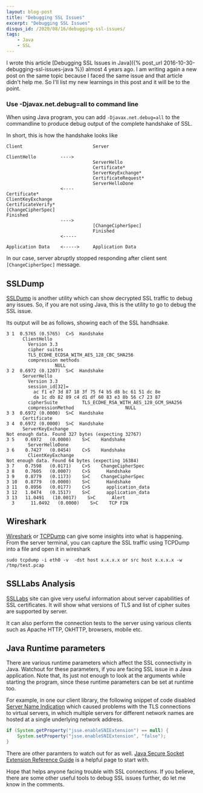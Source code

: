 ```yaml
---
layout: blog-post
title: "Debugging SSL Issues"
excerpt: "Debugging SSL Issues"
disqus_id: /2020/08/16/debugging-ssl-issues/
tags:
    - Java
    - SSL
---
```


I wrote this article [Debugging SSL Issues in Java]({% post_url
2016-10-30-debugging-ssl-issues-java %}) almost 4 years ago. I am writing again
a new post on the same topic because I faced the same issue and that article
didn't help me. So I'll list my new learnings in this post and it will be to the
point.

### Use -Djavax.net.debug=all to command line

When using Java program, you can add `-Djavax.net.debug=all` to the commandline to produce debug output of the complete handshake of SSL.

In short, this is how the handshake looks like

```
Client                          Server

ClientHello         ---->   
                                ServerHello
                                Certificate*
                                ServerKeyExchange*
                                CertificateRequest*
                                ServerHelloDone
                    <---- 
Certificate*
ClientKeyExchange
CertificateVerify*
[ChangeCipherSpec]
Finished
                    ---->
                                [ChangeCipherSpec]
                                Finished
                    <-----

Application Data    <----->     Application Data
```
In our case, server abruptly stopped responding after client sent `[ChangeCipherSpec]` message.


## SSLDump

[SSLDump](https://linux.die.net/man/1/ssldump) is another utility which can show decrypted SSL traffic to debug any issues. So, if you are not using Java, this is the utility to go to debug the SSL issue.

Its output will be as follows, showing each of the SSL handhsake. 

```
3 1  0.5765 (0.5765)  C>S  Handshake
      ClientHello
        Version 3.3
        cipher suites
        TLS_ECDHE_ECDSA_WITH_AES_128_CBC_SHA256
        compression methods
                  NULL
3 2  0.6972 (0.1207)  S>C  Handshake
      ServerHello
        Version 3.3
        session_id[32]=
          ac f1 e7 3d 87 18 3f 75 f4 b5 d8 bc 61 51 dc 8e
          da 1c db 82 89 c4 d1 df 60 83 e3 8b 56 c7 23 87
        cipherSuite         TLS_ECDHE_RSA_WITH_AES_128_GCM_SHA256
        compressionMethod                   NULL
3 3  0.6972 (0.0000)  S>C  Handshake
      Certificate
3 4  0.6972 (0.0000)  S>C  Handshake
      ServerKeyExchange
Not enough data. Found 327 bytes (expecting 32767)
3 5    0.6972   (0.0000)    S>C    Handshake
        ServerHelloDone
3 6    0.7427   (0.0454)    C>S    Handshake
        ClientKeyExchange
Not enough data. Found 64 bytes (expecting 16384)
3 7    0.7598   (0.0171)    C>S    ChangeCipherSpec
3 8    0.7605   (0.0007)    C>S      Handshake
3 9    0.8779   (0.1173)    S>C    ChangeCipherSpec
3 10   0.8779   (0.0000)    S>C      Handshake
3 11   0.8956   (0.0177)    C>S      application_data
3 12   1.0474   (0.1517)    S>C      application_data
3 13   11.0491   (10.0017)    S>C      Alert
  3      11.0492   (0.0000)    S>C    TCP FIN
```


## Wireshark

[Wireshark](https://www.wireshark.org/) or [TCPDump](https://www.tcpdump.org/) can give some insights into what is happening. From the server terminal, you can capture the SSL traffic using TCPDump into a file and open it in wireshark

```
sudo tcpdump -i eth0 -v  -dst host x.x.x.x or src host x.x.x.x -w /tmp/test.pcap
```

## SSLLabs Analysis

[SSLLabs](https://www.ssllabs.com/ssltest/) site can give very useful information about server capabilities of SSL certificates. It will show what versions of TLS and list of cipher suites are supported by server.

It can also perform the connection tests to the server using various clients such as Apache HTTP, OkHTTP, browsers, mobile etc.

## Java Runtime parameters

There are various runtime parameters which affect the SSL connectivity in Java. Watchout for these parameters, if you are facing SSL issue in a Java application. Note that, its just not enough to look at the arguments while starting the program, since these runtime parameters can be set at runtime too.

For example, in one our client library, the following snippet of code disabled [Server Name Indication](https://en.wikipedia.org/wiki/Server_Name_Indication) which caused problems with the TLS connections to virtual servers, in which multiple servers for different network names are hosted at a single underlying network address.


```java
if (System.getProperty("jsse.enableSNIExtension") == null) {
	System.setProperty("jsse.enableSNIExtension", "false");
}
```
There are other paramters to watch out for as well. [Java Secure Socket Extension Reference Guide](https://docs.oracle.com/javase/7/docs/technotes/guides/security/jsse/JSSERefGuide.html) is a helpful page to start with.


Hope that helps anyone facing trouble with SSL connections. If you believe, there are some other useful tools to debug SSL issues further, do let me know in the comments.
